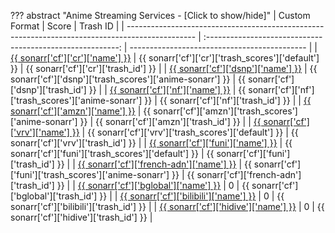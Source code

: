 ??? abstract "Anime Streaming Services - [Click to show/hide]"
    | Custom Format                                                                                   |                           Score                            | Trash ID                                     |
    | ----------------------------------------------------------------------------------------------- | :--------------------------------------------------------: | -------------------------------------------- |
    | [{{ sonarr['cf']['cr']['name'] }}](/Sonarr/sonarr-collection-of-custom-formats/#cr)             |    {{ sonarr['cf']['cr']['trash_scores']['default'] }}     | {{ sonarr['cf']['cr']['trash_id'] }}         |
    | [{{ sonarr['cf']['dsnp']['name'] }}](/Sonarr/sonarr-collection-of-custom-formats/#dsnp)         | {{ sonarr['cf']['dsnp']['trash_scores']['anime-sonarr'] }} | {{ sonarr['cf']['dsnp']['trash_id'] }}       |
    | [{{ sonarr['cf']['nf']['name'] }}](/Sonarr/sonarr-collection-of-custom-formats/#nf)             |  {{ sonarr['cf']['nf']['trash_scores']['anime-sonarr'] }}  | {{ sonarr['cf']['nf']['trash_id'] }}         |
    | [{{ sonarr['cf']['amzn']['name'] }}](/Sonarr/sonarr-collection-of-custom-formats/#amzn)         | {{ sonarr['cf']['amzn']['trash_scores']['anime-sonarr'] }} | {{ sonarr['cf']['amzn']['trash_id'] }}       |
    | [{{ sonarr['cf']['vrv']['name'] }}](/Sonarr/sonarr-collection-of-custom-formats/#vrv)           |    {{ sonarr['cf']['vrv']['trash_scores']['default'] }}    | {{ sonarr['cf']['vrv']['trash_id'] }}        |
    | [{{ sonarr['cf']['funi']['name'] }}](/Sonarr/sonarr-collection-of-custom-formats/#funi)         |   {{ sonarr['cf']['funi']['trash_scores']['default'] }}    | {{ sonarr['cf']['funi']['trash_id'] }}       |
    | [{{ sonarr['cf']['french-adn']['name'] }}](/Sonarr/sonarr-collection-of-custom-formats/#adn)    | {{ sonarr['cf']['funi']['trash_scores']['anime-sonarr'] }} | {{ sonarr['cf']['french-adn']['trash_id'] }} |
    | [{{ sonarr['cf']['bglobal']['name'] }}](/Sonarr/sonarr-collection-of-custom-formats/#b-global)  |                             0                              | {{ sonarr['cf']['bglobal']['trash_id'] }}    |
    | [{{ sonarr['cf']['bilibili']['name'] }}](/Sonarr/sonarr-collection-of-custom-formats/#bilibili) |                             0                              | {{ sonarr['cf']['bilibili']['trash_id'] }}   |
    | [{{ sonarr['cf']['hidive']['name'] }}](/Sonarr/sonarr-collection-of-custom-formats/#hidive)     |                             0                              | {{ sonarr['cf']['hidive']['trash_id'] }}     |
